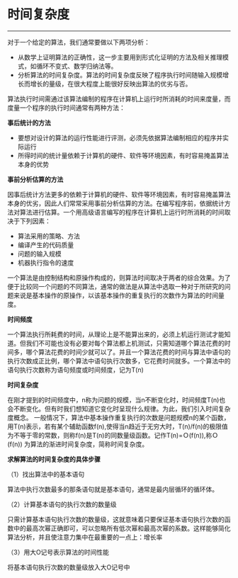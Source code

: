 # 时间复杂度
---
对于一个给定的算法，我们通常要做以下两项分析：
* 从数学上证明算法的正确性，这一步主要用到形式化证明的方法及相关推理模式，如循环不变式、数学归纳法等。
* 分析算法的时间复杂度。算法的时间复杂度反映了程序执行时间随输入规模增长而增长的量级，在很大程度上能很好反映出算法的优劣与否。

算法执行时间需通过该算法编制的程序在计算机上运行时所消耗的时间来度量，而度量一个程序的执行时间通常有两种方法：

**事后统计的方法**
* 要想对设计的算法的运行性能进行评测，必须先依据算法编制相应的程序并实际运行
* 所得时间的统计量依赖于计算机的硬件、软件等环境因素，有时容易掩盖算法本身的优势

**事前分析估算的方法**

因事后统计方法更多的依赖于计算机的硬件、软件等环境因素，有时容易掩盖算法本身的优劣，因此人们常常采用事前分析估算的方法。在编写程序前，依据统计方法对算法进行估算。一个用高级语言编写的程序在计算机上运行时所消耗的时间取决于下列因素：

* 算法采用的策略、方法
* 编译产生的代码质量
* 问题的输入规模
* 机器执行指令的速度

一个算法是由控制结构和原操作构成的，则算法时间取决于两者的综合效果。为了便于比较同一个问题的不同算法，通常的做法是从算法中选取一种对于所研究的问题来说是基本操作的原操作，以该基本操作的重复执行的次数作为算法的时间量度。

**时间频度**

一个算法执行所耗费的时间，从理论上是不能算出来的，必须上机运行测试才能知道。但我们不可能也没有必要对每个算法都上机测试，只需知道哪个算法花费的时间多，哪个算法花费的时间少就可以了。并且一个算法花费的时间与算法中语句的执行次数成正比例，哪个算法中语句执行次数多，它花费时间就多。一个算法中的语句执行次数称为语句频度或时间频度，记为T(n)

**时间复杂度**

在刚才提到的时间频度中，n称为问题的规模，当n不断变化时，时间频度T(n)也会不断变化。但有时我们想知道它变化时呈现什么规律。为此，我们引入时间复杂度概念。 一般情况下，算法中基本操作重复执行的次数是问题规模n的某个函数，用T(n)表示，若有某个辅助函数f(n),使得当n趋近于无穷大时，T(n)/f(n)的极限值为不等于零的常数，则称f(n)是T(n)的同数量级函数。记作T(n)=Ｏ(f(n)),称Ｏ(f(n)) 为算法的渐进时间复杂度，简称时间复杂度。

**求解算法的时间复杂度的具体步骤**

（1）找出算法中的基本语句

算法中执行次数最多的那条语句就是基本语句，通常是最内层循环的循环体。

（2）计算基本语句的执行次数的数量级

只需计算基本语句执行次数的数量级，这就意味着只要保证基本语句执行次数的函数中的最高次幂正确即可，可以忽略所有低次幂和最高次幂的系数。这样能够简化算法分析，并且使注意力集中在最重要的一点上：增长率

（3）用大Ο记号表示算法的时间性能

将基本语句执行次数的数量级放入大Ο记号中


